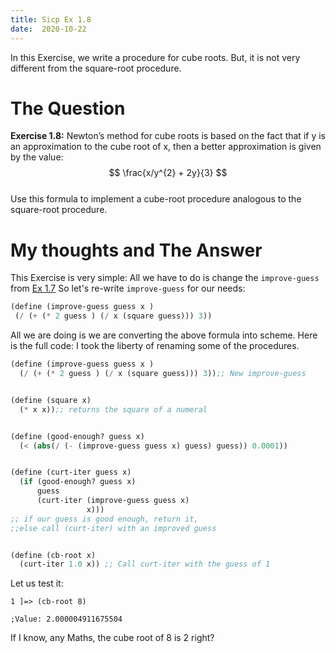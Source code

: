 ```yaml
---
title: Sicp Ex 1.8
date:  2020-10-22
---
```


In this Exercise, we write a procedure for cube roots.
But, it is not very different from the square-root procedure.

# The Question

**Exercise 1.8:** Newton’s method for cube roots is based on the fact
that if y is an approximation to the cube root of x, then a better
approximation is given by the value:
$$ \frac{x/y^{2} + 2y}{3} $$  
Use this formula to implement a cube-root procedure analogous
to the square-root procedure.

# My thoughts and The Answer

This Exercise is very simple: All we have to do 
is change the `improve-guess` from [Ex 1.7](https://benjamin-philip/sicp/sicp-ex-1-7)
So let's re-write `improve-guess` for our needs:

```scheme
(define (improve-guess guess x )
 (/ (+ (* 2 guess ) (/ x (square guess))) 3))
```

All we are doing is we are converting the above
formula into scheme. Here is the full code: I took
the liberty of renaming some of the procedures.

```scheme
(define (improve-guess guess x )
  (/ (+ (* 2 guess ) (/ x (square guess))) 3));; New improve-guess


(define (square x)
  (* x x));; returns the square of a numeral


(define (good-enough? guess x)
  (< (abs(/ (- (improve-guess guess x) guess) guess)) 0.0001))


(define (curt-iter guess x)
  (if (good-enough? guess x)
      guess
      (curt-iter (improve-guess guess x)
                 x)))
;; if our guess is good enough, return it,
;;else call (curt-iter) with an improved guess


(define (cb-root x)
  (curt-iter 1.0 x)) ;; Call curt-iter with the guess of 1
```

Let us test it:

```
1 ]=> (cb-root 8)

;Value: 2.000004911675504
```

If I know, any Maths, the cube root of 8 is 2 right?

